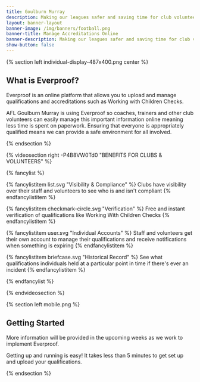 ```yaml
---
title: Goulburn Murray
description: Making our leagues safer and saving time for club volunteers
layout: banner-layout
banner-image: /img/banners/football.png
banner-title: Manage Accreditations Online
banner-description: Making our leagues safer and saving time for club volunteers.
show-button: false
---
```


{% section left individual-display-487x400.png center %}

## What is Everproof?

Everproof is an online platform that allows you to upload and manage qualifications and accreditations such as
Working with Children Checks.

AFL Goulburn Murray is using Everproof so coaches, trainers and other club volunteers can easily manage this important
information online meaning less time is spent on paperwork. Ensuring that everyone is appropriately qualified means
we can provide a safe environment for all involved.

{% endsection %}

{% videosection right -P4B8VW0Td0 "BENEFITS FOR CLUBS & VOLUNTEERS" %}

{% fancylist %}

{% fancylistitem list.svg "Visibility & Compliance" %}
Clubs have visibility over their staff and volunteers to see who is and isn't compliant
{% endfancylistitem %}

{% fancylistitem checkmark-circle.svg "Verification" %}
Free and instant verification of qualifications like Working With Children Checks
{% endfancylistitem %}

{% fancylistitem user.svg "Individual Accounts" %}
Staff and volunteers get their own account to manage their qualifications and receive notifications when something is expiring
{% endfancylistitem %}

{% fancylistitem briefcase.svg "Historical Record" %}
See what qualifications individuals held at a particular point in time if there's ever an incident
{% endfancylistitem %}

{% endfancylist %}

{% endvideosection %}

{% section left mobile.png %}

## Getting Started

More information will be provided in the upcoming weeks as we work to implement Everproof.

Getting up and running is easy! It takes less than 5 minutes to get set up and upload your qualifications.

{% endsection %}
